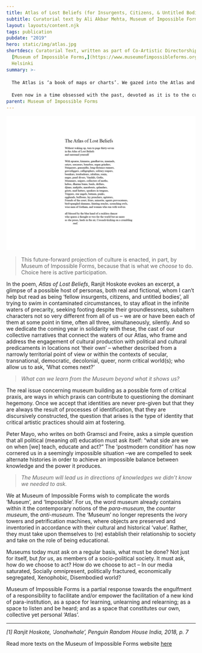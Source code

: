 ```yaml
---
title: Atlas of Lost Beliefs (for Insurgents, Citizens, & Untitled Bodies)
subtitle: Curatorial text by Ali Akbar Mehta, Museum of Impossible Forms, Helsinki
layout: layouts/content.njk
tags: publication
pubdate: "2019"
hero: static/img/atlas.jpg
shortdesc: Curatorial Text, written as part of Co-Artistic Directorship at
  [Museum of Impossible Forms,](https://www.museumofimpossibleforms.org/)
  Helsinki
summary: >-
  
  The Atlas is ‘a book of maps or charts’. We gazed into the Atlas and dreamt of places we would like to visit. The Atlas was our window to strange and alien worlds, connected by an incomprehensible amount of water. Today, the Atlas as a portal, as a device for dreaming is a forgotten artefact, instead mired in historiographies and anthro-political readings of a world that was.

  Even now in a time obsessed with the past, devoted as it is to the cult of memory and the fetish of heritage, something still goes forward. Even now when there is no general direction, nor a subject who is supposed to lead, we cannot but ask where to place our next step, what to take along or leave behind. Yet there are still prospects, or in philosopher Bruno Latour’s words, “the shape of things to come.”
parent: Museum of Impossible Forms
---
```

![Atlas of Lost Beliefs, Ranjit Hoskote, 2018](/static/img/atlas-of-lost-beliefs_poem-by-ranjit-hoskote.jpg)

> This future-forward projection of culture is enacted, in part, by Museum of Impossible Forms, because that is what we *choose* to do. Choice here is active participation.

In the poem, *Atlas of Lost Beliefs*, Ranjit Hoskote evokes an excerpt, a glimpse of a possible host of personas, both real and fictional, whom I can’t help but read as being ‘fellow insurgents, citizens, and untitled bodies’, all trying to swim in contaminated circumstances, to stay afloat in the infinite waters of precarity, seeking footing despite their groundlessness, subaltern characters not so very different from all of us – we are or have been each of them at some point in time, often all three, simultaneously, silently. And so we dedicate the coming year in solidarity with these, the cast of our collective narratives that connect the waters of our Atlas, who frame and address the engagement of cultural production with political and cultural predicaments in locations not ‘their own’ – whether described from a narrowly territorial point of view or within the contexts of secular, transnational, democratic, decolonial, queer, norm critical world(s); who allow us to ask, ‘What comes next?’

> *What can we learn from the Museum beyond what it shows us?*

The real issue concerning museum building as a possible form of critical praxis, are ways in which praxis can contribute to questioning the dominant hegemony. Once we accept that identities are never pre-given but that they are always the result of processes of identification, that they are discursively constructed, the question that arises is the type of identity that critical artistic practices should aim at fostering.

Peter Mayo, who writes on both Gramsci and Freire, asks a simple question that all political (meaning *all*) education must ask itself: “what side are we on when \[we] teach, educate and act?” The ‘postmodern condition’ has now cornered us in a seemingly impossible situation –we are compelled to seek alternate histories in order to achieve an impossible balance between knowledge and the power it produces.

> *The Museum will lead us in directions of knowledges we didn’t know we needed to ask.*

We at Museum of Impossible Forms wish to complicate the words ‘Museum’, and ‘Impossible’. For us, the word museum already contains within it the contemporary notions of the *para-museum*, the *counter museum*, the *anti-museum*. The ‘Museum’ no longer represents the ivory towers and petrification machines, where objects are preserved and inventoried in accordance with their cultural and historical ‘value’. Rather, they must take upon themselves to (re) establish their relationship to society and take on the role of being educational.

Museums today must ask on a regular basis, what must be done? Not just for itself, but *for us*, as members of a socio-political society. It must ask, how do we choose to act? How do we choose to act – In our media saturated, Socially omnipresent, politically fractured, economically segregated, Xenophobic, Disembodied world?

Museum of Impossible Forms is a partial response towards the engulfment of a responsibility to facilitate and/or empower the facilitation of a new kind of para-institution, as a space for learning, unlearning and relearning; as a space to listen and be heard; and as a space that constitutes our own, collective yet personal ‘Atlas’.



- - -

*\[1] Ranjit Hoskote, ‘Jonahwhale’, Penguin Random House India, 2018, p. 7*



Read more texts on the Museum of Impossible Forms website [here](https://museumofimpossibleforms.org/curatorial-theme-for-2019-2020)
